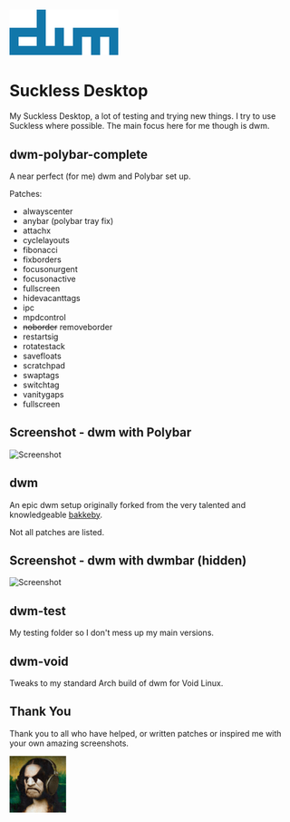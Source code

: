 # ![](dwm.png)

# Suckless Desktop

My Suckless Desktop, a lot of testing and trying new things.  I try to use Suckless where possible. The main focus here for me though is dwm.  

## dwm-polybar-complete

A near perfect (for me) dwm and Polybar set up. 

Patches:
- alwayscenter
- anybar (polybar tray fix)
- attachx
- cyclelayouts
- fibonacci
- fixborders
- focusonurgent
- focusonactive
- fullscreen
- hidevacanttags
- ipc
- mpdcontrol
- ~~noborder~~ removeborder
- restartsig
- rotatestack
- savefloats
- scratchpad
- swaptags
- switchtag
- vanitygaps
- fullscreen

## Screenshot - dwm with Polybar

![Screenshot](screenshot2.png?raw=true)

## dwm

An epic dwm setup originally forked from the very talented and knowledgeable [bakkeby](https://github.com/bakkeby).

Not all patches are listed.

## Screenshot - dwm with dwmbar (hidden)

![Screenshot](screenshot.png?raw=true)

## dwm-test

My testing folder so I don't mess up my main versions.


## dwm-void

Tweaks to my standard Arch build of dwm for Void Linux.

## Thank You

Thank you to all who have helped, or written patches or inspired me with your own amazing screenshots.

![](100x100.png?raw=true)
